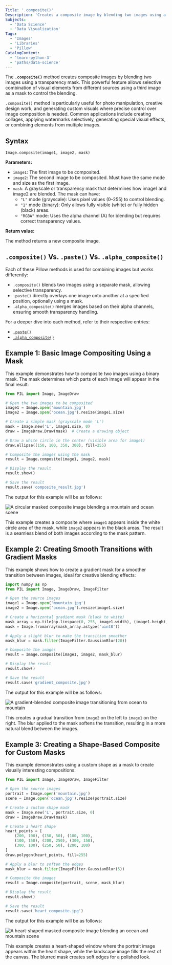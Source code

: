 ```yaml
---
Title: '.composite()'
Description: 'Creates a composite image by blending two images using a transparency mask.'
Subjects:
  - 'Data Science'
  - 'Data Visualization'
Tags:
  - 'Images'
  - 'Libraries'
  - 'Pillow'
CatalogContent:
  - 'learn-python-3'
  - 'paths/data-science'
---
```


The **`.composite()`** method creates composite images by blending two images using a transparency mask. This powerful feature allows selective combination of visual elements from different sources using a third image as a mask to control the blending.

`.composite()` method is particularly useful for photo manipulation, creative design work, and generating custom visuals where precise control over image composition is needed. Common applications include creating collages, applying watermarks selectively, generating special visual effects, or combining elements from multiple images.

## Syntax

```pseudo
Image.composite(image1, image2, mask)
```

**Parameters:**

- `image1`: The first image to be composited.
- `image2`: The second image to be composited. Must have the same mode and size as the first image.
- `mask`: A grayscale or transparency mask that determines how image1 and image2 are blended. The mask can have:
  - `"L"` mode (grayscale): Uses pixel values (0–255) to control blending.
  - `"1"` mode (binary): Only allows fully visible (white) or fully hidden (black) areas.
  - `"RGBA"` mode: Uses the alpha channel (A) for blending but requires correct transparency values.

**Return value:**

The method returns a new composite image.

## `.composite()` Vs. `.paste()` Vs. `.alpha_composite()`

Each of these Pillow methods is used for combining images but works differently:

- `.composite()` blends two images using a separate mask, allowing selective transparency.
- `.paste()` directly overlays one image onto another at a specified position, optionally using a mask.
- `.alpha_composite()` merges images based on their alpha channels, ensuring smooth transparency handling.

For a deeper dive into each method, refer to their respective entries:

- [`.paste()`](https://www.codecademy.com/resources/docs/pillow/image/alpha-composite)
- [`.alpha_composite()`](https://www.codecademy.com/resources/docs/pillow/image/alpha-composite)

## Example 1: Basic Image Compositing Using a Mask

This example demonstrates how to composite two images using a binary mask. The mask determines which parts of each image will appear in the final result:

```py
from PIL import Image, ImageDraw

# Open the two images to be composited
image1 = Image.open('mountain.jpg')
image2 = Image.open('ocean.jpg').resize(image1.size)

# Create a simple mask (grayscale mode 'L')
mask = Image.new('L', image1.size, 0)
draw = ImageDraw.Draw(mask)  # Create a drawing object

# Draw a white circle in the center (visible area for image1)
draw.ellipse((150, 100, 350, 300), fill=255)

# Composite the images using the mask
result = Image.composite(image1, image2, mask)

# Display the result
result.show()

# Save the result
result.save('composite_result.jpg')
```

The output for this example will be as follows:

![A circular masked composite image blending a mountain and ocean scene](https://raw.githubusercontent.com/Codecademy/docs/main/media/composite_output1.jpg)

This example creates a composite where `image1` appears inside the white circle area of the mask, while `image2` appears in the black areas. The result is a seamless blend of both images according to the mask pattern.

## Example 2: Creating Smooth Transitions with Gradient Masks

This example shows how to create a gradient mask for a smoother transition between images, ideal for creative blending effects:

```py
import numpy as np
from PIL import Image, ImageDraw, ImageFilter

# Open the source images
image1 = Image.open('mountain.jpg')
image2 = Image.open('ocean.jpg').resize(image1.size)

# Create a horizontal gradient mask (black to white)
mask_array = np.tile(np.linspace(0, 255, image1.width), (image1.height, 1))
mask = Image.fromarray(mask_array.astype('uint8'))

# Apply a slight blur to make the transition smoother
mask_blur = mask.filter(ImageFilter.GaussianBlur(20))

# Composite the images
result = Image.composite(image1, image2, mask_blur)

# Display the result
result.show()

# Save the result
result.save('gradient_composite.jpg')
```

The output for this example will be as follows:

![A gradient-blended composite image transitioning from ocean to mountain](https://raw.githubusercontent.com/Codecademy/docs/main/media/composite_output2.jpg)

This creates a gradual transition from `image2` on the left to `image1` on the right. The blur applied to the mask softens the transition, resulting in a more natural blend between the images.

## Example 3: Creating a Shape-Based Composite for Custom Masks

This example demonstrates using a custom shape as a mask to create visually interesting compositions:

```py
from PIL import Image, ImageDraw, ImageFilter

# Open the source images
portrait = Image.open('mountain.jpg')
scene = Image.open('ocean.jpg').resize(portrait.size)

# Create a custom shape mask
mask = Image.new('L', portrait.size, 0)
draw = ImageDraw.Draw(mask)

# Create a heart shape
heart_points = [
    (200, 100), (150, 50), (100, 100),
    (100, 150), (200, 250), (300, 150),
    (300, 100), (250, 50), (200, 100)
]
draw.polygon(heart_points, fill=255)

# Apply a blur to soften the edges
mask_blur = mask.filter(ImageFilter.GaussianBlur(5))

# Composite the images
result = Image.composite(portrait, scene, mask_blur)

# Display the result
result.show()

# Save the result
result.save('heart_composite.jpg')
```

The output for this example will be as follows:

![A heart-shaped masked composite image blending an ocean and mountain scene](https://raw.githubusercontent.com/Codecademy/docs/main/media/composite_output3.jpg)

This example creates a heart-shaped window where the portrait image appears within the heart shape, while the landscape image fills the rest of the canvas. The blurred mask creates soft edges for a polished look.

